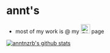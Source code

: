 <!-- markdownlint-disable MD013 MD033 -->

# annt's

- most of my work is @ my [<img alt="GitLab Page" width="24px" src="https://about.gitlab.com/images/press/press-kit-icon.svg" />][gitlabpage] page

[![anntnzrb's github stats](https://github-readme-stats.vercel.app/api?username=anntnzrb&show_icons=true&theme=calm)](https://github.com/anuraghazra/github-readme-stats)

[gitlabpage]: https://www.gitlab.com/anntnzrb

